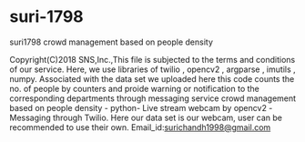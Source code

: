 # suri-1798
suri1798
crowd management based on people density

Copyright(C)2018 SNS,Inc.,This file is subjected to the terms and conditions of our service.
Here, we use  libraries of 
           twilio ,
           opencv2 ,
           argparse ,
           imutils ,
           numpy.
Associated with the data set we uploaded here this code counts the no. of people by counters and proide warning or notification to the corresponding departments through messaging service 
crowd management based on people density - python- Live stream webcam by opencv2 -Messaging through Twilio.
Here our data set is our webcam, user can be recommended to use their own.
Email_id:surichandh1998@gmail.com

